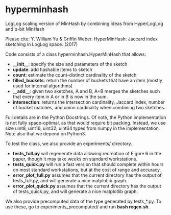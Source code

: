 # hyperminhash
LogLog scaling version of MinHash by combining ideas from HyperLogLog and b-bit MinHash

Please cite:
Y. William Yu & Griffin Weber. HyperMinHash: Jaccard index sketching in LogLog space. (2017)

Code consists of a class hyperminhash.HyperMinHash that allows:
* **\_\_init\_\_**: specify the size and parameters of the sketch
* **update**: add hashable items to sketch
* **count**: estimate the count-distinct cardinality of the sketch
* **filled_buckets**: return the number of buckets that have an item (mostly used for internal algorithms)
* **\_\_add\_\_**: given two sketches, A and B, A+B merges the sketches such that every item in A or in B is now in the sum.
* **intersection**: returns the intersection cardinality, Jaccard index, number of bucket matches, and union cardinality when combining two sketches.

Full details are in the Python Docstrings.
Of note, the Python implementation is not fully space-optimal, as that would require bit packing.
Instead, we use size uint8, uint16, uint32, uint64 types from numpy in the implementation.
Note also that we depend on Python3.

To test the class, we also provide an experiments/ directory. 
* **tests\_full.py** will regenerate data allowing recreation of Figure 6 in the paper, though it may take weeks on standard workstations.
* **tests\_quick.py** will run a fast version that should complete within hours on most standard workstations, but at the cost of range and accuracy.
* **error\_plot\_full.py** assumes that the current directory has the output of tests\_full.py, and will generate a nice matplotlib graph.
* **error\_plot\_quick.py** assumes that the current directory has the output of tests\_quick.py, and will generate a nice matplotlib graph.

We also provide precomputed data of the type generated by tests\_\*.py. To use these, go to experiments\_precomputed/ and run **bash regen.sh**.

